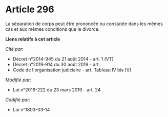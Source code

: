 # Article 296

La séparation de corps peut être prononcée ou constatée dans les mêmes cas et aux mêmes conditions que le divorce.

**Liens relatifs à cet article**

_Cité par_:

  - Décret n°2014-945 du 21 août 2014 - art. 1 (VT)
  - Décret n°2019-914 du 30 août 2019 - art.
  - Code de l'organisation judiciaire - art. Tableau IV bis (V)

_Modifié par_:

  - Loi n°2019-222 du 23 mars 2019 - art. 24

_Codifié par_:

  - Loi n°1803-03-14
